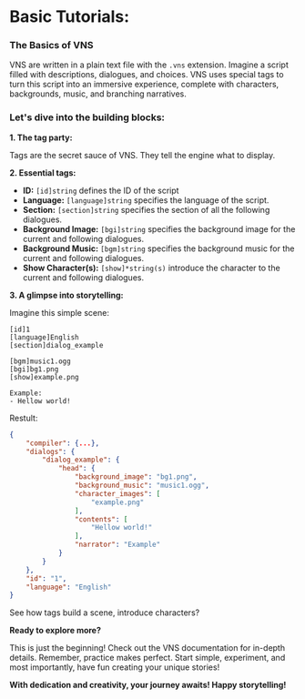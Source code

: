 # Basic Tutorials:

### The Basics of VNS

VNS are written in a plain text file with the `.vns` extension. Imagine a script filled with descriptions, dialogues, and choices. VNS uses special tags to turn this script into an immersive experience, complete with characters, backgrounds, music, and branching narratives.

### **Let's dive into the building blocks:**

**1. The tag party:**

Tags are the secret sauce of VNS. They tell the engine what to display.



**2. Essential tags:**

- **ID:** `[id]string` defines the ID of the script
- **Language:** `[language]string` specifies the language of the script.
- **Section:** `[section]string` specifies the section of all the following dialogues.
- **Background Image:** `[bgi]string` specifies the background image for the current and following dialogues.
- **Background Music:** `[bgm]string` specifies the background music for the current and following dialogues.
- **Show Character(s):** `[show]*string(s)` introduce the character to the current and following dialogues.



**3. A glimpse into storytelling:**

Imagine this simple scene:

```vns
[id]1
[language]English
[section]dialog_example

[bgm]music1.ogg
[bgi]bg1.png
[show]example.png

Example:
- Hellow world!
```

Restult:
```json
{
    "compiler": {...},
    "dialogs": {
        "dialog_example": {
            "head": {
                "background_image": "bg1.png",
                "background_music": "music1.ogg",
                "character_images": [
                    "example.png"
                ],
                "contents": [
                    "Hellow world!"
                ],
                "narrator": "Example"
            }
        }
    },
    "id": "1",
    "language": "English"
}
```
See how tags build a scene, introduce characters?



**Ready to explore more?**

This is just the beginning! Check out the VNS documentation for in-depth details. Remember, practice makes perfect. Start simple, experiment, and most importantly, have fun creating your unique stories!



**With dedication and creativity, your journey awaits! Happy storytelling!**
